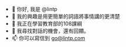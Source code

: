 - 👋 你好, 我是 @lintp
- 👀 我的興趣是用更簡單的詞語將事情講的更清楚
- 🌱 我正在學習教育部的108課綱
- 💞️ 我尋找對話的機會，還有回饋。
- 📫 你可以寫信到 go@lintp.com



